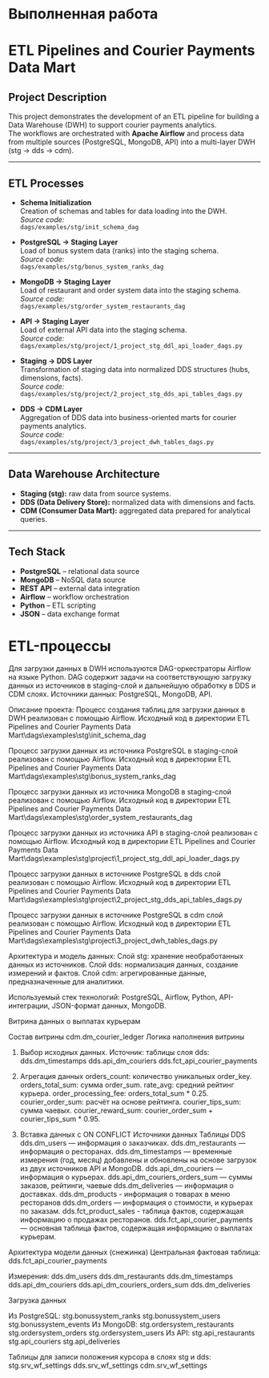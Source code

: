 # Выполненная работа

# ETL Pipelines and Courier Payments Data Mart

## Project Description

This project demonstrates the development of an ETL pipeline for building a Data Warehouse (DWH) to support courier payments analytics.  
The workflows are orchestrated with **Apache Airflow** and process data from multiple sources (PostgreSQL, MongoDB, API) into a multi-layer DWH (stg → dds → cdm).

---

## ETL Processes

- **Schema Initialization**  
  Creation of schemas and tables for data loading into the DWH.  
  *Source code:*  
  `dags/examples/stg/init_schema_dag`

- **PostgreSQL → Staging Layer**  
  Load of bonus system data (ranks) into the staging schema.  
  *Source code:*  
  `dags/examples/stg/bonus_system_ranks_dag`

- **MongoDB → Staging Layer**  
  Load of restaurant and order system data into the staging schema.  
  *Source code:*  
  `dags/examples/stg/order_system_restaurants_dag`

- **API → Staging Layer**  
  Load of external API data into the staging schema.  
  *Source code:*  
  `dags/examples/stg/project/1_project_stg_ddl_api_loader_dags.py`

- **Staging → DDS Layer**  
  Transformation of staging data into normalized DDS structures (hubs, dimensions, facts).  
  *Source code:*  
  `dags/examples/stg/project/2_project_stg_dds_api_tables_dags.py`

- **DDS → CDM Layer**  
  Aggregation of DDS data into business-oriented marts for courier payments analytics.  
  *Source code:*  
  `dags/examples/stg/project/3_project_dwh_tables_dags.py`

---

## Data Warehouse Architecture

- **Staging (stg):** raw data from source systems.  
- **DDS (Data Delivery Store):** normalized data with dimensions and facts.  
- **CDM (Consumer Data Mart):** aggregated data prepared for analytical queries.

---

## Tech Stack

- **PostgreSQL** – relational data source  
- **MongoDB** – NoSQL data source  
- **REST API** – external data integration  
- **Airflow** – workflow orchestration  
- **Python** – ETL scripting  
- **JSON** – data exchange format  

# ETL-процессы

Для загрузки данных в DWH используются DAG-оркестраторы Airflow на языке Python. 
DAG содержит задачи на соответствующую загрузку данных из источников в staging-слой
и дальнейшую обработку в DDS и CDM слоях. Источники данных:
    PostgreSQL,
    MongoDB,
    API.
 
Описание проeкта:
Процесс создания таблиц для загрузки данных в DWH реализован с помощью Airflow.
Исходный код в директории 
ETL Pipelines and Courier Payments Data Mart\dags\examples\stg\init_schema_dag

Процесс загрузки данных из источника PostgreSQL в staging-слой реализован с помощью Airflow.
Исходный код в директории 
ETL Pipelines and Courier Payments Data Mart\dags\examples\stg\bonus_system_ranks_dag

Процесс загрузки данных из источника MongoDB в staging-слой реализован с помощью Airflow.
Исходный код в директории 
ETL Pipelines and Courier Payments Data Mart\dags\examples\stg\order_system_restaurants_dag

Процесс загрузки данных из источника API в staging-слой реализован с помощью Airflow.
Исходный код в директории 
ETL Pipelines and Courier Payments Data Mart\dags\examples\stg\project\1_project_stg_ddl_api_loader_dags.py


Процесс загрузки данных в источнике PostgreSQL в dds слой реализован с помощью Airflow.
Исходный код в директории 
ETL Pipelines and Courier Payments Data Mart\dags\examples\stg\project\2_project_stg_dds_api_tables_dags.py

Процесс загрузки данных в источнике PostgreSQL в cdm слой реализован с помощью Airflow.
Исходный код в директории 
ETL Pipelines and Courier Payments Data Mart\dags\examples\stg\project\3_project_dwh_tables_dags.py


Архитектура и модель данных:
Слой stg: хранение необработанных данных из источников.
Слой dds: нормализация данных, создание измерений и фактов.
Слой cdm: агрегированные данные, предназначенные для аналитики.

Используемый стек технологий: PostgreSQL, Airflow, Python, API-интеграции, JSON-формат данных, MongoDB.

Витрина данных о выплатах курьерам

Состав витрины cdm.dm_courier_ledger
Логика наполнения витрины
1. Выбор исходных данных. Источник: таблицы слоя dds:
dds.dm_timestamps
dds.api_dm_couriers
dds.fct_api_courier_payments

2. Агрегация данных 
orders_count: количество уникальных order_key.
orders_total_sum: сумма order_sum.
rate_avg: средний рейтинг курьера.
order_processing_fee: orders_total_sum * 0.25.
courier_order_sum: расчёт на основе рейтинга.
courier_tips_sum: сумма чаевых.
courier_reward_sum: courier_order_sum + courier_tips_sum * 0.95.

3. Вставка данных с ON CONFLICT
Источники данных
Таблицы DDS
dds.dm_users — информация о заказчиках.
dds.dm_restaurants — информация о ресторанах.
dds.dm_timestamps — временные измерения (год, месяц) добавлены и обновлены на основе загрузок из двух источников API и MongoDB.
dds.api_dm_couriers — информация о курьерах.
dds.api_dm_couriers_orders_sum — суммы заказов, рейтинги, чаевые
dds.dm_deliveries — информация о доставках.
dds.dm_products - информация о товарах в меню ресторанов
dds.dm_orders — информация о стоимости, и курьерах по заказам.
dds.fct_product_sales - таблица фактов, содержащая информацию о продажах ресторанов.
dds.fct_api_courier_payments — основная таблица фактов, содержащая информацию о выплатах курьерам.

Архитектура модели данных (снежинка)
Центральная фактовая таблица:
dds.fct_api_courier_payments

Измерения:
dds.dm_users
dds.dm_restaurants
dds.dm_timestamps
dds.api_dm_couriers
dds.api_dm_couriers_orders_sum
dds.dm_deliveries

Загрузка данных 

Из PostgreSQL:
    stg.bonussystem_ranks
    stg.bonussystem_users
    stg.bonussystem_events
Из MongoDB:
    stg.ordersystem_restaurants
    stg.ordersystem_orders
    stg.ordersystem_users
Из API:
    stg.api_restaurants
    stg.api_couriers
    stg.api_deliveries

Таблицы для записи положения курсора в слоях stg и dds:
    stg.srv_wf_settings
    dds.srv_wf_settings
    cdm.srv_wf_settings
